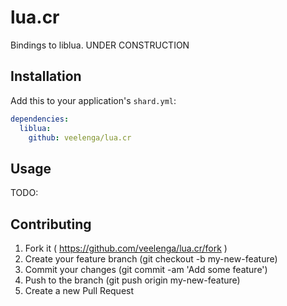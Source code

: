 # lua.cr

Bindings to liblua. UNDER CONSTRUCTION

## Installation

Add this to your application's `shard.yml`:

```yaml
dependencies:
  liblua:
    github: veelenga/lua.cr
```

## Usage

TODO:

## Contributing

1. Fork it ( https://github.com/veelenga/lua.cr/fork )
2. Create your feature branch (git checkout -b my-new-feature)
3. Commit your changes (git commit -am 'Add some feature')
4. Push to the branch (git push origin my-new-feature)
5. Create a new Pull Request
